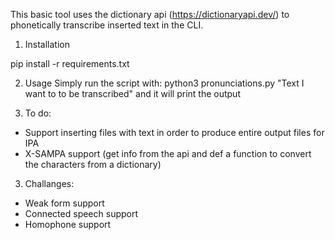 This basic tool uses the dictionary api (https://dictionaryapi.dev/) to phonetically transcribe inserted text in the CLI.

1. Installation

pip install -r requirements.txt

2. Usage
Simply run the script with:
python3 pronunciations.py "Text I want to to be transcribed" and it will print the output

2. To do:
- Support inserting files with text in order to produce entire output files for IPA 
- X-SAMPA support (get info from the api and def a function to convert the characters from a dictionary)

3. Challanges:
- Weak form support
- Connected speech support
- Homophone support